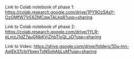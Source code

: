 Link to Colab notebook of phase 1: https://colab.research.google.com/drive/1PY9OzSAsY-OzGMfW71rE6ZMCqwTALkq8?usp=sharing

Link to Colab notebook of phase 2: https://colab.research.google.com/drive/1YLR-eLmzJ1dZ7auGNbKViZhbTIyQt_sD?usp=sharing

Link to Video: https://drive.google.com/drive/folders/1Du-mn-AelEk37cIoYbxeyToN5ohAbLuM?usp=sharing
